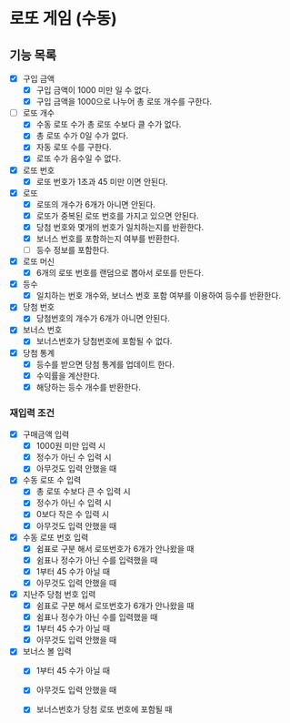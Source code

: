 # 로또 게임 (수동)

## 기능 목록

- [x] 구입 금액
  - [x] 구입 금액이 1000 미만 일 수 없다.
  - [x] 구입 금액을 1000으로 나누어 총 로또 개수를 구한다.
- [ ] 로또 개수
  - [x] 수동 로또 수가 총 로또 수보다 클 수가 없다.
  - [x] 총 로또 수가 0일 수가 없다.
  - [x] 자동 로또 수를 구한다.
  - [x] 로또 수가 음수일 수 없다.
- [x] 로또 번호
  - [x] 로또 번호가 1초과 45 미만 이면 안된다.
- [x] 로또
  - [x] 로또의 개수가 6개가 아니면 안된다.
  - [x] 로또가 중복된 로또 번호를 가지고 있으면 안된다.
  - [x] 당첨 번호와 몇개의 번호가 일치하는지를 반환한다.
  - [x] 보너스 번호를 포함하는지 여부를 반환한다.
  - [ ] 등수 정보를 포함한다.
- [x] 로또 머신
  - [x] 6개의 로또 번호를 랜덤으로 뽑아서 로또를 만든다.
- [x] 등수
  - [x] 일치하는 번호 개수와, 보너스 번호 포함 여부를 이용하여 등수를 반환한다.
- [x] 당첨 번호
  - [x] 당첨번호의 개수가 6개가 아니면 안된다.
- [x] 보너스 번호
  - [x] 보너스번호가 당첨번호에 포함될 수 없다.
- [x] 당첨 통계
  - [x] 등수를 받으면 당첨 통계를 업데이트 한다.
  - [x] 수익률을 계산한다.
  - [x] 해당하는 등수 개수를 반환한다. 

### 재입력 조건

- [x] 구매금액 입력
  - [x] 1000원 미만 입력 시 
  - [x] 정수가 아닌 수 입력 시
  - [x] 아무것도 입력 안했을 때
- [x] 수동 로또 수 입력
  - [x] 총 로또 수보다 큰 수 입력 시
  - [x] 정수가 아닌 수 입력 시
  - [x] 0보다 작은 수 입력 시
  - [x] 아무것도 입력 안했을 때
- [x] 수동 로또 번호 입력
  - [x] 쉼표로 구분 해서 로또번호가 6개가 안나왔을 때
  - [x] 쉼표나 정수가 아닌 수를 입력했을 때
  - [x] 1부터 45 수가 아닐 때
  - [x] 아무것도 입력 안했을 때
- [x] 지난주 당첨 번호 입력
  - [x] 쉼표로 구분 해서 로또번호가 6개가 안나왔을 때
  - [x] 쉼표나 정수가 아닌 수를 입력했을 때
  - [x] 1부터 45 수가 아닐 때
  - [x] 아무것도 입력 안했을 때
- [x] 보너스 볼 입력
  - [x] 1부터 45 수가 아닐 때
  - [x] 아무것도 입력 안했을 때
  - [x] 보너스번호가 당첨 로또 번호에 포함될 때

